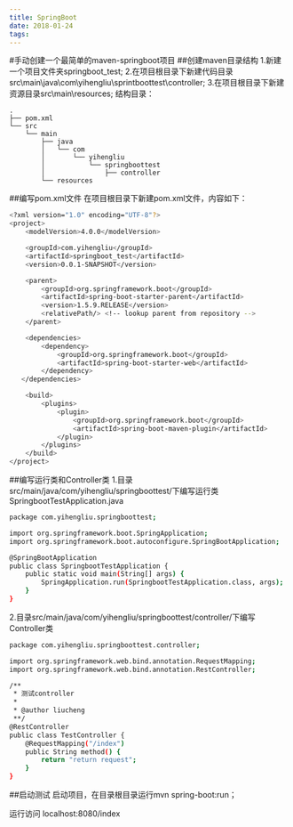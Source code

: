 ```yaml
---
title: SpringBoot
date: 2018-01-24 
tags:
---
```

#手动创建一个最简单的maven-springboot项目
##创建maven目录结构
1.新建一个项目文件夹springboot_test;
2.在项目根目录下新建代码目录src\main\java\com\yihengliu\sprintboottest\controller;
3.在项目根目录下新建资源目录src\main\resources;
结构目录：

```bahs
.
├── pom.xml
└── src
    └── main
        ├── java
        │   └── com
        │       └── yihengliu
        │           └── springboottest
        │               ├── controller
        └── resources
```
##编写pom.xml文件
在项目根目录下新建pom.xml文件，内容如下：
```bash
<?xml version="1.0" encoding="UTF-8"?>
<project>
    <modelVersion>4.0.0</modelVersion>

    <groupId>com.yihengliu</groupId>
    <artifactId>springboot_test</artifactId>
    <version>0.0.1-SNAPSHOT</version>

    <parent>
        <groupId>org.springframework.boot</groupId>
        <artifactId>spring-boot-starter-parent</artifactId>
        <version>1.5.9.RELEASE</version>
        <relativePath/> <!-- lookup parent from repository -->
    </parent>

    <dependencies>
        <dependency>
            <groupId>org.springframework.boot</groupId>
            <artifactId>spring-boot-starter-web</artifactId>
        </dependency>
   </dependencies>

    <build>
        <plugins>
            <plugin>
                <groupId>org.springframework.boot</groupId>
                <artifactId>spring-boot-maven-plugin</artifactId>
            </plugin>
        </plugins>
    </build>
</project>
```
##编写运行类和Controller类
1.目录src/main/java/com/yihengliu/springboottest/下编写运行类SpringbootTestApplication.java
```bash
package com.yihengliu.springboottest;

import org.springframework.boot.SpringApplication;
import org.springframework.boot.autoconfigure.SpringBootApplication;

@SpringBootApplication
public class SpringbootTestApplication {
    public static void main(String[] args) {
        SpringApplication.run(SpringbootTestApplication.class, args);
    }
}
```
2.目录src/main/java/com/yihengliu/springboottest/controller/下编写Controller类
```bash
package com.yihengliu.springboottest.controller;

import org.springframework.web.bind.annotation.RequestMapping;
import org.springframework.web.bind.annotation.RestController;

/**
 * 测试controller
 *
 * @author liucheng
 **/
@RestController
public class TestController {
    @RequestMapping("/index")
    public String method() {
        return "return request";
    }
}
```

##启动测试
启动项目，在目录根目录运行mvn spring-boot:run；

运行访问 localhost:8080/index
